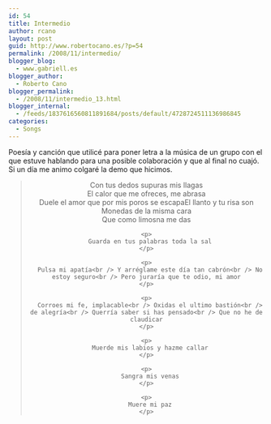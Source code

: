 ```yaml
---
id: 54
title: Intermedio
author: rcano
layout: post
guid: http://www.robertocano.es/?p=54
permalink: /2008/11/intermedio/
blogger_blog:
  - www.gabriell.es
blogger_author:
  - Roberto Cano
blogger_permalink:
  - /2008/11/intermedio_13.html
blogger_internal:
  - /feeds/1837616560811891684/posts/default/4728724511136986845
categories:
  - Songs
---
```

<div style="clear: both; text-align: center;">
</div>

Poesía y canción que utilicé para poner letra a la música de un grupo con el que estuve hablando para una posible colaboración y que al final no cuajó. Si un día me animo colgaré la demo que hicimos.

<div style="text-align: center;">
  <blockquote>
    <p>
      Con tus dedos supuras mis llagas<br /> El calor que me ofreces, me abrasa<br /> Duele el amor que por mis poros se escapaEl llanto y tu risa son<br /> Monedas de la misma cara<br /> Que como limosna me das
    </p>
    
    <p>
      Guarda en tus palabras toda la sal
    </p>
    
    <p>
      Pulsa mi apatía<br /> Y arréglame este día tan cabrón<br /> No estoy seguro<br /> Pero juraría que te odio, mi amor
    </p>
    
    <p>
      Corroes mi fe, implacable<br /> Oxidas el ultimo bastión<br /> de alegría<br /> Querría saber si has pensado<br /> Que no he de claudicar
    </p>
    
    <p>
      Muerde mis labios y hazme callar
    </p>
    
    <p>
      Sangra mis venas
    </p>
    
    <p>
      Muere mi paz
    </p>
  </blockquote>
</div>